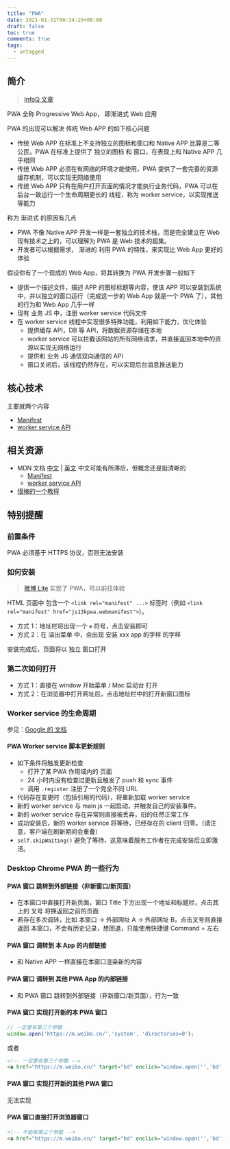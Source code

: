 ```yaml
---
title: "PWA"
date: 2021-01-31T00:34:29+08:00
draft: false
toc: true
comments: true
tags:
  - untagged
---
```


## 简介

> [InfoQ 文章](https://www.infoq.cn/article/js2oc7ugfjdjdgjldars)

PWA 全称 Progressive Web App， 即渐进式 Web 应用

PWA 的出现可以解决 传统 Web APP 的如下核心问题

* 传统 Web APP 在标准上不支持独立的图标和窗口和 Native APP 比算是二等公民，PWA 在标准上提供了 独立的图标 和 窗口，在表现上和 Native APP 几乎相同
* 传统 Web APP 必须在有网络的环境才能使用，PWA 提供了一套完善的资源缓存机制，可以实现无网络使用
* 传统 Web APP 只有在用户打开页面的情况才能执行业务代码，PWA 可以在后台一致运行一个生命周期更长的 线程，称为 worker service，以实现推送等能力

称为 渐进式 的原因有几点

* PWA 不像 Native APP 开发一样是一套独立的技术栈，而是完全建立在 Web 现有技术之上的，可以理解为 PWA 是 Web 技术的超集。
* 开发者可以根据需求， 渐进的 利用 PWA 的特性，来实现比 Web App 更好的体验

假设你有了一个现成的 Web App，将其转换为 PWA 开发步骤一般如下

* 提供一个描述文件，描述 APP 的图标标题等内容，使该 APP 可以安装到系统中，并以独立的窗口运行（完成这一步的 Web App 就是一个 PWA 了），其他的行为和 Web App 几乎一样
* 现有 业务 JS 中，注册 worker service 代码文件
* 在 worker service 线程中实现很多特殊功能，利用如下能力，优化体验
    * 提供缓存 API，DB 等 API，将数据资源存储在本地
    * worker service 可以拦截该网站的所有网络请求，并直接返回本地中的资源以实现无网络运行
    * 提供和 业务 JS 通信双向通信的 API
    * 窗口关闭后，该线程仍然存在，可以实现后台消息推送能力

## 核心技术

主要就两个内容

* [Manifest](https://developer.mozilla.org/en-US/docs/Web/Manifest)
* [worker service API](https://developer.mozilla.org/en-US/docs/Web/API/Service_Worker_API)

## 相关资源

* MDN 文档 [中文](https://developer.mozilla.org/zh-CN/docs/Web/Progressive_web_apps) | [英文](https://developer.mozilla.org/en-US/docs/Web/Progressive_web_apps) 中文可能有所滞后，但概念还是挺清晰的
    * [Manifest](https://developer.mozilla.org/en-US/docs/Web/Manifest)
    * [worker service API](https://developer.mozilla.org/en-US/docs/Web/API/Service_Worker_API)
* [很棒的一个教程](https://pwa.alienzhou.com/)

## 特别提醒

### 前置条件

PWA 必须基于 HTTPS 协议，否则无法安装

### 如何安装

> [微博 Lite](https://m.weibo.cn/) 实现了 PWA，可以前往体验

HTML 页面中 包含一个 `<link rel="manifest" ...>` 标签时（例如 `<link rel="manifest" href="js13kpwa.webmanifest">`）。

* 方式 1：地址栏将出现一个 `⊕` 符号，点击安装即可
* 方式 2：在 溢出菜单 中，会出现 安装 xxx app 的字样 的字样

安装完成后，页面将以 独立 窗口打开

### 第二次如何打开

* 方式 1：直接在 window 开始菜单 / Mac 启动台 打开
* 方式 2：在浏览器中打开网址后，点击地址栏中的打开新窗口图标

### Worker service 的生命周期

参见：[Google 的 文档](https://developers.google.com/web/fundamentals/primers/service-workers/lifecycle)

#### PWA Worker service 脚本更新规则

* 如下条件将触发更新检查
    * 打开了某 PWA 作用域内的 页面
    * 24 小时内没有检查过更新且触发了 push 和 sync 事件
    * 调用 `.register` 注册了一个完全不同 URL
* 代码存在变更时（包括引用的代码），将重新加载 worker service
* 新的 worker service 与 main js 一起启动，并触发自己的安装事件。
* 新的 worker service 存在异常则直接被丢弃，旧的任然正常工作
* 成功安装后，新的 worker service 将等待，已经存在的 client 归零。（请注意，客户端在刷新期间会重叠）
* `self.skipWaiting()` 避免了等待，这意味着服务工作者在完成安装后立即激活。

### Desktop Chrome PWA 的一些行为

#### PWA 窗口 跳转到外部链接（非新窗口/新页面）

* 在本窗口中直接打开新页面，窗口 Title 下方出现一个地址和标题栏，点击其上的 叉号 将换返回之前的页面
* 若存在多次调转，比如 本窗口 -> 外部网址 A -> 外部网址 B，点击叉号则直接返回 本窗口，不会有历史记录，想回退，只能使用快捷键 Command + 左右

#### PWA 窗口 调转到 本 App 的内部链接

* 和 Native APP 一样直接在本窗口渲染新的内容

#### PWA 窗口 调转到 其他 PWA App 的内部链接

* 和 PWA 窗口 跳转到外部链接（非新窗口/新页面），行为一致

#### PWA 窗口 实现打开新的本 PWA 窗口

```js
// 一定要有第三个参数
window.open('https://m.weibo.cn/','system', 'directories=0');
```

或者

```html
<!-- 一定要有第三个参数 -->
<a href="https://m.weibo.cn/" target="bd" onclick="window.open('','bd','directories=0');" >Home</a>
```

#### PWA 窗口 实现打开新的其他 PWA 窗口

无法实现

#### PWA 窗口直接打开浏览器窗口

```html
<!-- 不能有第三个参数 -->
<a href="https://m.weibo.cn/" target="bd" onclick="window.open('','bd');" >浏览器窗口打开</a>
```
